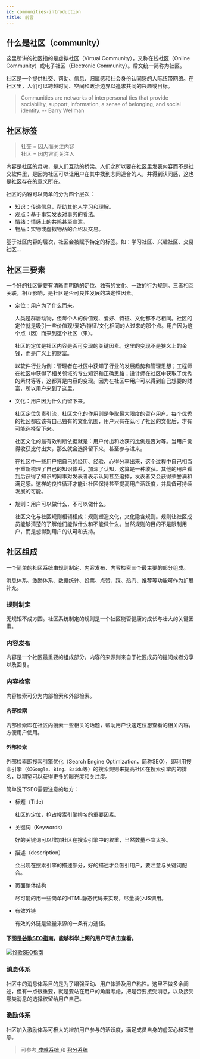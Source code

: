 ```yaml
---
id: communities-introduction
title: 前言
---
```


## 什么是社区（community）

这里所讲的社区指的是虚拟社区（Virtual Community），又称在线社区（Online Community）或电子社区（Electronic Community）。后文统一简称为社区。

社区是一个提供社交、帮助、信息、归属感和社会身份认同感的人际纽带网络。在社区里，人们可以跨越时间、空间和政治边界以追求共同的兴趣或目标。

> Communities are networks of interpersonal ties that provide sociability, support, information, a sense of belonging, and social identity. -- Barry Wellman

## 社区标签

> 社交 = 因人而关注内容<br/>
> 社区 = 因内容而关注人

内容是社区的灵魂，是人们互动的桥梁。人们之所以要在社区里发表内容而不是社交软件里，是因为社区可以让用户在其中找到志同道合的人，并得到认同感，这也是社区存在的意义所在。

社区的内容可以简单的分为四个层次：

- 知识：传递信息，帮助其他人学习和理解。
- 观点：基于事实发表对事务的看法。
- 情绪：情感上的共鸣甚至宣泄。
- 物品：实物或虚拟物品的介绍及交易。

基于社区内容的层次，社区会被赋予特定的标签。如：学习社区、兴趣社区、交易社区...

## 社区三要素

一个好的社区需要有清晰而明确的定位、独有的文化、一致的行为规则。三者相互关联，相互影响，是社区是否可良性发展的决定性因素。

- 定位：用户为了什么而来。

    人类是群居动物，但每个人的价值观、爱好、特征、文化都不尽相同。社区的定位就是吸引一些价值观/爱好/特征/文化相同的人过来的那个点。用户因为这个点（因）而来到这个社区（果）。

    社区的定位是社区内容是否可变现的关键因素。这里的变现不是狭义上的金钱，而是广义上的财富。

    以软件行业为例：管理者在社区中获知了行业的发展趋势和管理思想；工程师在社区中获得了相关领域的专业知识和正确思路；设计师在社区中获取了优秀的素材等等，这都算是内容的变现。因为在社区中用户可以得到自己想要的财富，所以用户来到了这里。

- 文化：用户因为什么而留下来。

    社区定位负责引流，社区文化的作用则是争取最大限度的留存用户。每个优秀的社区都应该有自己独有的文化氛围，用户只有在认可了社区的文化后，才有可能选择留下来。

    社区文化的最有效判断依据就是：用户付出和收获的比例是否对等。当用户觉得收获比付出大，那么就会选择留下来，甚至参与进来。

    在社区中一些用户把自己的经历、经验、心得分享出来，这个过程中自己相当于重新梳理了自己的知识体系，加深了认知，这算是一种收获。其他的用户看到后获得了知识的同事对发表者表示认同甚至追捧，发表者又会获得荣誉满和满足感。这样的良性循环才能让社区保持甚至提高用户活跃度，并具备可持续发展的可能。

- 规则：用户可以做什么，不可以做什么。

    社区文化与社区规则相辅相成：规则塑造文化，文化隐含规则。规则让社区成员能够清楚的了解他们能做什么和不能做什么。当然规则的目的不是限制用户，而是想得到用户的认可和支持。

## 社区组成

一个简单的社区系统由规则制定、内容发布、内容检索三个最主要的部分组成。

消息体系、激励体系、数据统计、投票、点赞、踩、热门、推荐等功能可作为扩展补充。

### 规则制定

无规矩不成方圆。社区系统制定的规则是一个社区能否健康的成长与壮大的关键因素。

### 内容发布

内容是一个社区最重要的组成部分。内容的来源则来自于社区成员的提问或者分享以及回复。

### 内容检索

内容检索可分为内部检索和外部检索。

#### 内部检索

内部检索即在社区内搜索一些相关的话题，帮助用户快速定位想查看的相关内容，方便用户使用。

#### 外部检索

外部检索即搜索引擎优化（Search Engine Optimization，简称SEO），即利用搜索引擎（如`Google`、`Bing`、`Baidu`等）的搜索规则来提高社区在搜索引擎内的排名，以期望可以获得更多的曝光度和关注度。

简单说下SEO需要注意的地方：

- 标题（Title）

    社区的定位，抢占搜索引擎排名的重要因素。

- 关键词（Keywords）

    好的关键词可以增加社区在搜索引擎中的权重，当然数量不宜太多。

- 描述（description）

    会出现在搜索引擎的描述部分，好的描述才会吸引用户，要注意与关键词配合。

- 页面整体结构

    尽可能的用一些简单的HTML静态代码来实现，尽量减少JS调用。

- 有效外链

    有效的外链是流量来源的一条有力途径。

#### 下图是[谷歌SEO指南](https://support.google.com/webmasters/answer/7451184)，能够科学上网的用户可点击查看。

[![谷歌SEO指南](/img/google-seo-guide.png)](https://support.google.com/webmasters/answer/7451184)

### 消息体系

社区中的消息体系目的是为了增强互动、用户体验及用户粘性。这里不做多余阐述，但有一点很重要，就是要站在用户的角度考虑，把是否要接受消息，以及接受哪类消息的选择权留给用户自己。

### 激励体系

社区加入激励体系可极大的增加用户参与的活跃度，满足成员自身的虚荣心和荣誉感。

> 可参考[ 成就系统 ](/docs/features) 和 [ 积分系统 ](/docs/features)
